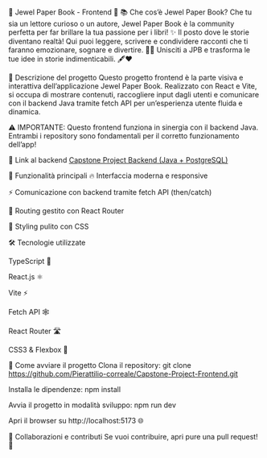 🌟 Jewel Paper Book - Frontend 🚀
📚 Che cos’è Jewel Paper Book?
Che tu sia un lettore curioso o un autore, Jewel Paper Book è la community perfetta per far brillare la tua passione per i libri! ✨
Il posto dove le storie diventano realtà! Qui puoi leggere, scrivere e condividere racconti che ti faranno emozionare, sognare e divertire. 📖💫
Unisciti a JPB e trasforma le tue idee in storie indimenticabili. 🖋️❤️

📌 Descrizione del progetto
Questo progetto frontend è la parte visiva e interattiva dell’applicazione Jewel Paper Book.
Realizzato con React e Vite, si occupa di mostrare contenuti, raccogliere input dagli utenti e comunicare con il backend Java tramite fetch API per un’esperienza utente fluida e dinamica.

⚠️ IMPORTANTE: Questo frontend funziona in sinergia con il backend Java. Entrambi i repository sono fondamentali per il corretto funzionamento dell’app!

🔗 Link al backend
[Capstone Project Backend (Java + PostgreSQL)](https://github.com/Pierattilio-correale/Capstone-Project)

🚀 Funzionalità principali
🔥 Interfaccia moderna e responsive

⚡️ Comunicazione con backend tramite fetch API (then/catch)

🎯 Routing gestito con React Router

🎨 Styling pulito con CSS

🛠️ Tecnologie utilizzate

TypeScript 🧠

React.js ⚛️

Vite ⚡

Fetch API 🕸️

React Router 🛣️

CSS3 & Flexbox 🎨

🚀 Come avviare il progetto
Clona il repository:
git clone https://github.com/Pierattilio-correale/Capstone-Project-Frontend.git

Installa le dipendenze:
npm install

Avvia il progetto in modalità sviluppo:
npm run dev

Apri il browser su http://localhost:5173 🌐

🤝 Collaborazioni e contributi
Se vuoi contribuire, apri pure una pull request! 🙌
```
